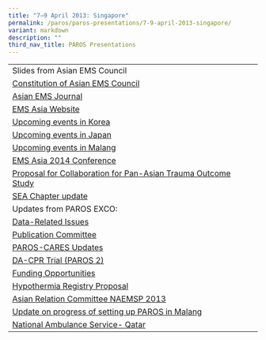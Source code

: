 ```yaml
---
title: "7–9 April 2013: Singapore"
permalink: /paros/paros-presentations/7-9-april-2013-singapore/
variant: markdown
description: ""
third_nav_title: PAROS Presentations
---
```

<table>
   <tbody>
      <tr>
         <td>Slides from Asian EMS Council</td>
      </tr>
      <tr>
         <td><a target="_blank" href="/files/PAROS%20Presentations/7%209%20April%202013:%20Singapore/1_Constitution_of_Asian_EMS_Council.pdf">Constitution of Asian EMS Council</a></td>
      </tr>
      <tr>
         <td><a target="_blank" href="/files/PAROS%20Presentations/7%209%20April%202013:%20Singapore/2__Asian_EMS_Journal.pdf">Asian EMS Journal</a></td>
      </tr>
      <tr>
         <td><a target="_blank" href="/files/PAROS%20Presentations/7%209%20April%202013:%20Singapore/3__EMS_Asia_Website_RS.pdf">EMS Asia Website</a></td>
      </tr>
      <tr>
         <td><a target="_blank" href="/files/PAROS%20Presentations/7%209%20April%202013:%20Singapore/4__Upcoming_events_in_Korea.pdf">Upcoming events in Korea</a></td>
      </tr>
      <tr>
         <td><a target="_blank" href="/files/PAROS%20Presentations/7%209%20April%202013:%20Singapore/5_Upcoming_events_in_Japan.pdf">Upcoming events in Japan</a></td>
      </tr>
      <tr>
         <td><a target="_blank" href="/files/PAROS%20Presentations/7%209%20April%202013:%20Singapore/6__Upcoming_events_in_Malang.pdf">Upcoming events in Malang</a></td>
      </tr>
      <tr>
         <td><a target="_blank" href="/files/PAROS%20Presentations/7%209%20April%202013:%20Singapore/7__EMS_Asia_2014_Conference.pdf">EMS Asia 2014 Conference</a></td>
      </tr>
      <tr>
         <td><a target="_blank" href="/files/PAROS%20Presentations/7%209%20April%202013:%20Singapore/8__PATOS_RS.pdf">Proposal for Collaboration for Pan-Asian Trauma Outcome Study</a></td>
      </tr>
      <tr>
         <td><a target="_blank" href="/files/PAROS%20Presentations/7%209%20April%202013:%20Singapore/9__SEA_Chapter_update.pdf">SEA Chapter update</a></td>
      </tr>
      <tr>
         <td>Updates from PAROS EXCO:</td>
      </tr>
      <tr>
         <td><a target="_blank" href="/files/PAROS%20Presentations/7%209%20April%202013:%20Singapore/1_Data_Related_Issues.pdf">Data-Related Issues</a></td>
      </tr>
      <tr>
         <td><a target="_blank" href="/files/PAROS%20Presentations/7%209%20April%202013:%20Singapore/2__Publication_Committee_3.pdf">Publication Committee</a></td>
      </tr>
      <tr>
         <td><a target="_blank" href="/files/PAROS%20Presentations/7%209%20April%202013:%20Singapore/3_PAROS_CARES_Updates.pdf">PAROS-CARES Updates</a></td>
      </tr>
      <tr>
         <td><a target="_blank" href="/files/PAROS%20Presentations/7%209%20April%202013:%20Singapore/4_DA_CPR_trial_updated_RS.pdf">DA-CPR Trial (PAROS 2)</a></td>
      </tr>
      <tr>
         <td><a target="_blank" href="/files/PAROS%20Presentations/7%209%20April%202013:%20Singapore/5__Funding_Opportunities_2.pdf">Funding Opportunities</a></td>
      </tr>
      <tr>
         <td><a target="_blank" href="/files/PAROS%20Presentations/7%209%20April%202013:%20Singapore/6__Hypothermia_Registry_Proposal.pdf">Hypothermia Registry Proposal</a></td>
      </tr>
      <tr>
         <td><a target="_blank" href="/files/PAROS%20Presentations/7%209%20April%202013:%20Singapore/7__Asian_relation_committee_NAEMSP2013_tanaka2.pdf">Asian Relation Committee NAEMSP 2013</a></td>
      </tr>
      <tr>
         <td><a target="_blank" href="/files/PAROS%20Presentations/7%209%20April%202013:%20Singapore/8_1__Update_on_progress_of_setting_up_PAROSMALANG_RS.pdf">Update on progress of setting up PAROS in Malang</a></td>
      </tr>
      <tr>
         <td><a target="_blank" href="/files/PAROS%20Presentations/7%209%20April%202013:%20Singapore/9_2__National_Ambulance_Service_QATAR_RS.pdf">National Ambulance Service- Qatar</a></td>
      </tr>
   </tbody>
</table>